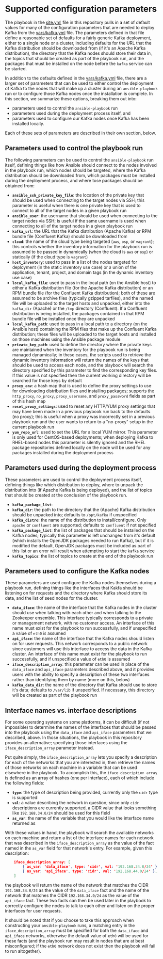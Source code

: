 # Supported configuration parameters
The playbook in the [site.yml](../site.yml) file in this repository pulls in a set of default values for many of the configuration parameters that are needed to deploy Kafka from the [vars/kafka.yml](../vars/kafka.yml) file. The parameters defined in that file define a reasonable set of defaults for a fairly generic Kafka deployment, either to a single node or a cluster, including defaults for the URL that the Kafka distribution should be downloaded from (if it's an Apache Kafka distribution), the directory that the Kafka nodes should store their data in, the topics that should be created as part of the playbook run, and the packages that must be installed on the node before the `kafka` service can be started.

In addition to the defaults defined in the [vars/kafka.yml](../vars/kafka.yml) file, there are a larger set of parameters that can be used to either control the deployment of Kafka to the nodes that will make up a cluster during an `ansible-playbook` run or to configure those Kafka nodes once the installation is complete. In this section, we summarize these options, breaking them out into:

* parameters used to control the `ansible-playbook` run
* parameters used during the deployment process itself, and
* parameters used to configure our Kafka nodes once Kafka has been installed locally.

Each of these sets of parameters are described in their own section, below.

## Parameters used to control the playbook run
The following parameters can be used to control the `ansible-playbook` run itself, defining things like how Ansible should connect to the nodes involved in the playbook run, which nodes should be targeted, where the Kafka distribution should be downloaded from, which packages must be installed during the deployment process, and where tose packages should be obtained from:

* **`ansible_ssh_private_key_file`**: the location of the private key that should be used when connecting to the target nodes via SSH; this parameter is useful when there is one private key that is used to connect to all of the target nodes in a given playbook run
* **`ansible_user`**: the username that should be used when connecting to the target nodes via SSH; is useful if the same username is used when connecting to all of the target nodes in a given playbook run
* **`kafka_url`**: the URL that the Kafka distribution (Apache Kafka) or RPM bundle file (Confluent Kafka) should be downloaded from
* **`cloud`**: the name of the cloud type being targeted (`aws`, `osp`, or `vagrant`); this controls whether the inventory information for the playbook run is assumed to be passed in dynamically (when the cloud is `aws` or `osp`) or statically (if the cloud type is `vagrant`)
* **`host_inventory`**: used to pass in a list of the nodes targeted for deployment (in the static inventory use case) or a union of the application, tenant, project, and domain tags (in the dynamic inventory use case)
* **`local_kafka_file`**: used to pass in the local path (on the Ansible host) to either a Kafka distribution file (for the Apache Kafka distribution) or an RPM bundle file (for the Confluent Kafka distribution); both of these are assumed to be archive files (typically gzipped tarfiles), and the named file will be uploaded to the target hosts and unpacked, either into the `kafka_dir` (Apache) or the `/tmp` directory (Confluent). If a Confluent distribution is being installed, the packages contained in that RPM bundle file will be installed once they are unpacked
* **`local_kafka_path`**: used to pass in a local path to a directory (on the Ansible host) containing the RPM files that make up the Confluent Kafka distribution; these files will be uploaded to the target hosts and installed on those machines using the Ansible package module
* **`private_key_path`**: used to define the directory where the private keys are maintained when the inventory for the playbook run is being managed dynamically; in these cases, the scripts used to retrieve the dynamic inventory information will return the names of the keys that should be used to access each node, and the playbook will search the directory specified by this parameter to find the corresponding key files. If this value is not specified then the current working directory will be searched for those keys by default
* **`proxy_env`**: a hash map that is used to define the proxy settings to use for downloading distribution files and installing packages; supports the `http_proxy`, `no_proxy`, `proxy_username`, and `proxy_password` fields as part of this hash map
* **`reset_proxy_settings`**: used to reset any HTTP/YUM proxy settings that may have been made in a previous playbook run back to the defaults (no proxy); this is useful when a proxy was incorrectly set in a previous playbook run and the user wants to return to a "no-proxy" setup in the current playbook run
* **`yum_repo_url`**: used to set the URL for a local YUM mirror. This parameter is only used for CentOS-based deployments; when deploying Kafka to RHEL-based nodes this parameter is silently ignored and the RHEL package repositories defined locally on the node will be used for any packages installed during the deployment process

## Parameters used during the deployment process
These parameters are used to control the deployment process itself, defining things like which distribution to deploy, where to unpack the distribution into (if Apache Kafka is being deployed), and the list of topics that should be created at the conclusion of the playbook run.

* **`kafka_package_list`**:
* **`kafka_dir`**: the path to the directory that the (Apache) Kafka distribution should be unpacked into; defaults to `/opt/kafka` if unspecified
* **`kafka_distro`**: the name of the distribution to install/configure. Only `apache` or `confluent` are supported; defaults to `confluent` if not specified
* **`kafka_package_list`**: the list of packages that should be installed on the Kafka nodes; typically this parameter is left unchanged from it's default (which installs the OpenJDK packages needed to run Kafka), but if it is modified the default, OpenJDK packages must be included as part of this list or an error will result when attempting to start the `kafka` service
* **`kafka_topics`**: the list of topics to create at the end of the playbook run

## Parameters used to configure the Kafka nodes
These parameters are used configure the Kafka nodes themselves during a playbook run, defining things like the interfaces that Kakfa should be listening on for requests and the directory where Kafka should store its data, and the list of seed nodes for the cluster.

* **`data_iface`**: the name of the interface that the Kafka nodes in the cluster should use when talking with each other and when talking to the Zookeeper ensemble. This interface typically corresponds to a private or management network, with no customer access. An interface of this name must exist for the playbook to run successfully, and if unspecified a value of `eth0` is assumed
* **`api_iface`**: the name of the interface that the Kafka nodes should listen on for user requests. This network corresponds to a public network since customers will use this interface to access the data in the Kafka cluster. An interface of this name must exist for the playbook to run successfully, and if unspecified a value of `eth0` is assumed
* **`iface_description_array`**: this parameter can be used in place of the `data_iface` and `api_iface` parameters described above, and it provides users with the ability to specify a description of these two interfaces rather than identifying them by name (more on this, below)
* **`kafka_data_dir`**: the name of the directory that Kafka should use to store it's data; defaults to `/var/lib` if unspecified. If necessary, this directory will be created as part of the playbook run

## Interface names vs. interface descriptions
For some operating systems on some platforms, it can be difficult (if not impossible) to determine the names of the interfaces that should be passed into the playbook using the `data_iface` and `api_iface` parameters that we described, above. In those situations, the playbook in this repository provides an alternative; specifying those interfaces using the `iface_description_array` parameter instead.

Put quite simply, the `iface_description_array` lets you specify a description for each of the networks that you are interested in, then retrieve the names of those networks on each machine in a variable that can be used elsewhere in the playbook. To accomplish this, the `iface_description_array` is defined as an array of hashes (one per interface), each of which include the following fields:

* **`type`**: the type of description being provided, currently only the `cidr` type is supported
* **`val`**: a value describing the network in question; since only `cidr` descriptions are currently supported, a CIDR value that looks something like `192.168.34.0/24` should be used for this field
* **`as_var`**: the name of the variable that you would like the interface name returned as

With these values in hand, the playbook will search the available networks on each machine and return a list of the interface names for each network that was described in the `iface_description_array` as the value of the fact named in the `as_var` field for that network's entry. For example, given this description:

```json
    iface_description_array: [
        { as_var: 'data_iface', type: 'cidr', val: '192.168.34.0/24' },
        { as_var: 'api_iface', type: 'cidr', val: '192.168.44.0/24' },
    ]
```

the playbook will return the name of the network that matches the CIDR `192.168.34.0/24` as the value of the `data_iface` fact and the name of the network that matches the CIDR `192.168.34.0/24` as the value of the `api_iface` fact. These two facts can then be used later in the playbook to correctly configure the nodes to talk to each other and listen on the proper interfaces for user requests.

It should be noted that if you choose to take this approach when constructing your `ansible-playbook` runs, a matching entry in the `iface_description_array` must be specified for both the `data_iface` and `api_iface` networks, otherwise the default value of `eth0` will be used for these facts (and the playbook run may result in nodes that are at best misconfigured; if the `eth0` network does not exist then the playbook will fail to run altogether).